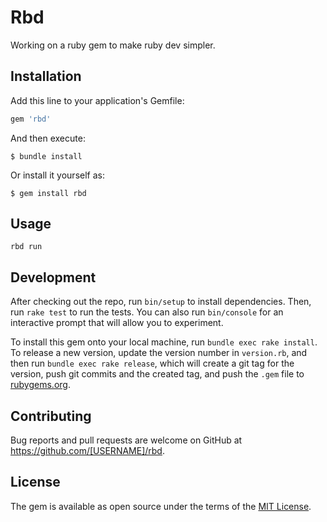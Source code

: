 # Rbd

Working on a ruby gem to make ruby dev simpler.

## Installation

Add this line to your application's Gemfile:

```ruby
gem 'rbd'
```

And then execute:

    $ bundle install

Or install it yourself as:

    $ gem install rbd

## Usage

    rbd run

## Development

After checking out the repo, run `bin/setup` to install dependencies. Then, run
`rake test` to run the tests. You can also run `bin/console` for an interactive
prompt that will allow you to experiment.

To install this gem onto your local machine, run `bundle exec rake install`. To
release a new version, update the version number in `version.rb`, and then run
`bundle exec rake release`, which will create a git tag for the version, push
git commits and the created tag, and push the `.gem` file to
[rubygems.org](https://rubygems.org).

## Contributing

Bug reports and pull requests are welcome on GitHub at
https://github.com/[USERNAME]/rbd.

## License

The gem is available as open source under the terms of the
[MIT License](https://opensource.org/licenses/MIT).
